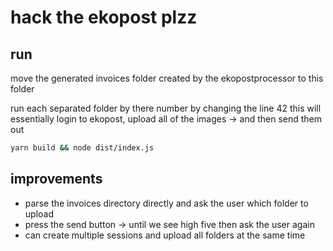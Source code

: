 # hack the ekopost plzz

## run

move the generated invoices folder created by the ekopostprocessor
to this folder

run each separated folder by there number by changing the line 42
this will essentially login to ekopost, upload all of the images -> and then send them out

```bash
yarn build && node dist/index.js
```

## improvements

- parse the invoices directory directly and ask the user which folder to upload
- press the send button -> until we see high five then ask the user again
- can create multiple sessions and upload all folders at the same time
